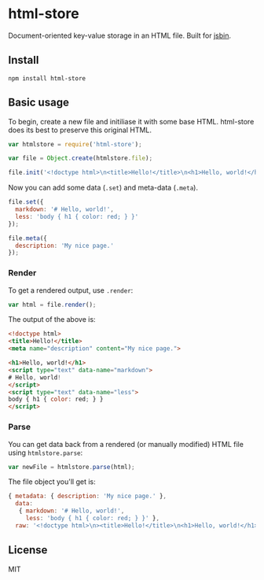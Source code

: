 # html-store

Document-oriented key-value storage in an HTML file. Built for [jsbin](https://github.com/remy/jsbin).

## Install

```
npm install html-store
```

## Basic usage

To begin, create a new file and initiliase it with some base HTML. html-store does its best to preserve this original HTML.

```javascript
var htmlstore = require('html-store');

var file = Object.create(htmlstore.file);

file.init('<!doctype html>\n<title>Hello!</title>\n<h1>Hello, world!</h1>');
```

Now you can add some data (`.set`) and meta-data (`.meta`).

```javascript
file.set({
  markdown: '# Hello, world!',
  less: 'body { h1 { color: red; } }'
});

file.meta({
  description: 'My nice page.'
});
```

### Render

To get a rendered output, use `.render`:

```javascript
var html = file.render();
```

The output of the above is:

```html
<!doctype html>
<title>Hello!</title>
<meta name="description" content="My nice page.">

<h1>Hello, world!</h1>
<script type="text" data-name="markdown">
# Hello, world!
</script>
<script type="text" data-name="less">
body { h1 { color: red; } }
</script>
```

### Parse

You can get data back from a rendered (or manually modified) HTML file using `htmlstore.parse`:

```javascript
var newFile = htmlstore.parse(html);
```

The file object you'll get is:

```javascript
{ metadata: { description: 'My nice page.' },
  data:
   { markdown: '# Hello, world!',
     less: 'body { h1 { color: red; } }' },
  raw: '<!doctype html>\n><title>Hello!</title>\n<h1>Hello, world!</h1>' }
```

## License

MIT